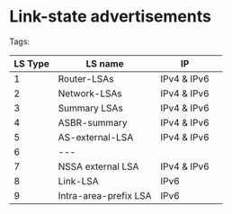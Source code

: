 # Link-state advertisements
Tags:



| LS Type | LS name               | IP          |     |
| ------- | --------------------- | ----------- | --- |
| 1       | Router-LSAs           | IPv4 & IPv6 |     |
| 2       | Network-LSAs          | IPv4 & IPv6 |     |
| 3       | Summary LSAs          | IPv4 & IPv6 |     |
| 4       | ASBR-summary          | IPv4 & IPv6 |     |
| 5       | AS-external-LSA       | IPv4 & IPv6 |     |
| 6       | ---                   |             |     |
| 7       | NSSA external LSA     | IPv4 & IPv6 |     |
| 8       | Link-LSA              | IPv6        |     |
| 9       | Intra-area-prefix LSA | IPv6        |     |
